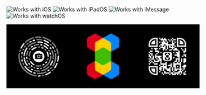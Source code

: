 ![Works with iOS](https://img.shields.io/badge/Works_with-iOS-blue?style=flat-square)
![Works with iPadOS](https://img.shields.io/badge/Works_with-iPadOS-blue?style=flat-square)
![Works with iMessage](https://img.shields.io/badge/Works_with-iMessage-blue?style=flat-square)
![Works with watchOS](https://img.shields.io/badge/Works_with-watchOS-blue?style=flat-square)

[![X.app](https://github.com/xapp/.github/blob/main/profile/banner.png)](https://extension.app)

